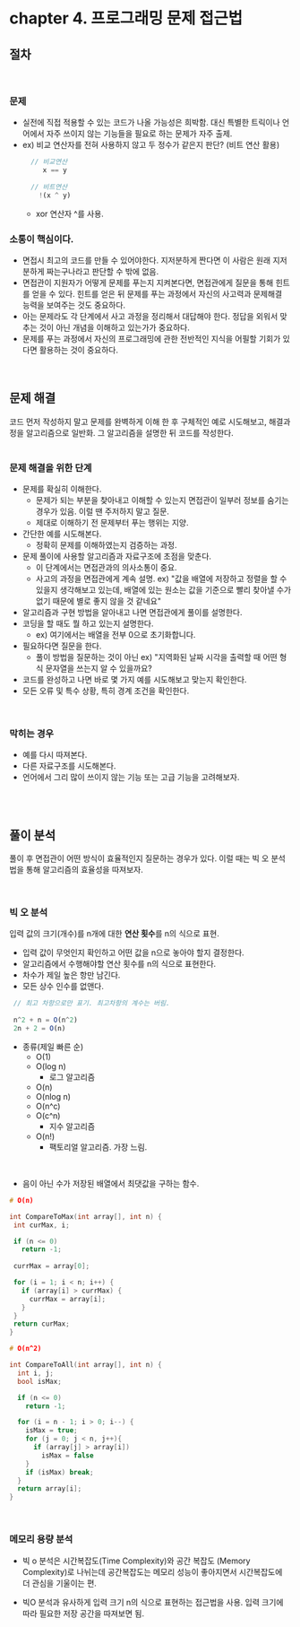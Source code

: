 # chapter 4. 프로그래밍 문제 접근법

## 절차
<br/>  

### 문제
- 실전에 직접 적용할 수 있는 코드가 나올 가능성은 희박함. 대신 특별한 트릭이나 언어에서 자주 쓰이지 않는 기능들을 필요로 하는 문제가 자주 출제.
- ex) 비교 연산자를 전혀 사용하지 않고 두 정수가 같은지 판단? (비트 연산 활용)
  ```javascript
    // 비교연산
       x == y 
       
    // 비트연산   
      !(x ^ y)

  ```
  - xor 연산자 ^를 사용.

### 소통이 핵심이다.
 - 면접시 최고의 코드를 만들 수 있어야한다. 지저분하게 짠다면 이 사람은 원래 지저분하게 짜는구나라고 판단할 수 밖에 없음.
 - 면접관이 지원자가 어떻게 문제를 푸는지 지켜본다면, 면접관에게 질문을 통해 힌트를 얻을 수 있다. 힌트를 얻은 뒤 문제를 푸는 과정에서 자신의 사고력과 문제해결 능력을 보여주는 것도 중요하다.
 - 아는 문제라도 각 단계에서 사고 과정을 정리해서 대답해야 한다. 정답을 외워서 맞추는 것이 아닌 개념을 이해하고 있는가가 중요하다.
 - 문제를 푸는 과정에서 자신의 프로그래밍에 관한 전반적인 지식을 어필할 기회가 있다면 활용하는 것이 중요하다.  

<br/>

## 문제 해결
코드 먼저 작성하지 말고 문제를 완벽하게 이해 한 후 구체적인 예로 시도해보고, 해결과정을 알고리즘으로 일반화. 그 알고리즘을 설명한 뒤 코드를 작성한다.  
<br/>

### 문제 해결을 위한 단계
 - 문제를 확실히 이해한다.
   - 문제가 되는 부분을 찾아내고 이해할 수 있는지 면접관이 일부러 정보를 숨기는 경우가 있음. 이럴 땐 주저하지 말고 질문. 
   - 제대로 이해하기 전 문제부터 푸는 행위는 지양.
 - 간단한 예를 시도해본다.
   - 정확히 문제를 이해하였는지 검증하는 과정.
 - 문제 풀이에 사용할 알고리즘과 자료구조에 초점을 맞춘다.
   - 이 단계에서는 면접관과의 의사소통이 중요.
   - 사고의 과정을 면접관에게 계속 설명. ex) "값을 배열에 저장하고 정렬을 할 수 있을지 생각해보고 있는데, 배열에 있는 원소는 값을 기준으로 빨리 찾아낼 수가 없기 때문에 별로 좋지 않을 것 같네요"
 - 알고리즘과 구현 방법을 알아내고 나면 면접관에게 풀이를 설명한다.
 - 코딩을 할 때도 뭘 하고 있는지 설명한다.
   - ex) 여기에서는 배열을 전부 0으로 초기화합니다.
 - 필요하다면 질문을 한다.
   - 풀이 방법을 질문하는 것이 아닌 ex) "지역화된 날짜 시각을 출력할 때 어떤 형식 문자열을 쓰는지 알 수 있을까요?
 - 코드를 완성하고 나면 바로 몇 가지 예를 시도해보고 맞는지 확인한다.
 - 모든 오류 및 특수 상황, 특히 경계 조건을 확인한다.

<br/>

### 막히는 경우
 - 예를 다시 따져본다.
 - 다른 자료구조를 시도해본다.
 - 언어에서 그리 많이 쓰이지 않는 기능 또는 고급 기능을 고려해보자.

<br/><br/>

## 풀이 분석
  풀이 후 면접관이 어떤 방식이 효율적인지 질문하는 경우가 있다. 이럴 때는 빅 오 분석법을 통해 알고리즘의 효율성을 따져보자.

<br/>

### 빅 오 분석
입력 값의 크기(개수)를 n개에 대한 **연산 횟수**를 n의 식으로 표현.

 - 입력 값이 무엇인지 확인하고 어떤 값을 n으로 놓아야 할지 결정한다.
 - 알고리즘에서 수행해야할 연산 횟수를 n의 식으로 표현한다.
 - 차수가 제일 높은 항만 남긴다.
 - 모든 상수 인수를 없앤다.
 ```js
  // 최고 차항으로만 표기. 최고차항의 계수는 버림.   
  
  n^2 + n = O(n^2)  
  2n + 2 = O(n)
```
 - 종류(제일 빠른 순)
   - O(1)
   - O(log n)
     - 로그 알고리즘
   - O(n)
   - O(nlog n)
   - O(n^c)
   - O(c^n)
     - 지수 알고리즘
   - O(n!)
     - 팩토리얼 알고리즘. 가장 느림. 

<br/>

 - 음이 아닌 수가 저장된 배열에서 최댓값을 구하는 함수.
 ```c++
 # O(n)

int CompareToMax(int array[], int n) {
  int curMax, i;

  if (n <= 0) 
    return -1;
  
  currMax = array[0];

  for (i = 1; i < n; i++) {
    if (array[i] > currMax) {
      currMax = array[i];
    }
  }
  return curMax;
}
```

```c++
# O(n^2)

int CompareToAll(int array[], int n) {
  int i, j;
  bool isMax;

  if (n <= 0) 
    return -1;

  for (i = n - 1; i > 0; i--) {
    isMax = true;
    for (j = 0; j < n, j++){
      if (array[j] > array[i])
        isMax = false
    }
    if (isMax) break;
  }
  return array[i];
}
```

<br/>

### 메모리 용량 분석
 - 빅 o 분석은 시간복잡도(Time Complexity)와 공간 복잡도 (Memory Complexity)로 나뉘는데 공간복잡도는 메모리 성능이 좋아지면서 시간복잡도에 더 관심을 기울이는 편.

 - 빅O 분석과 유사하게 입력 크기 n의 식으로 표현하는 접근법을 사용. 입력 크기에 따라 필요한 저장 공간을 따져보면 됨.

